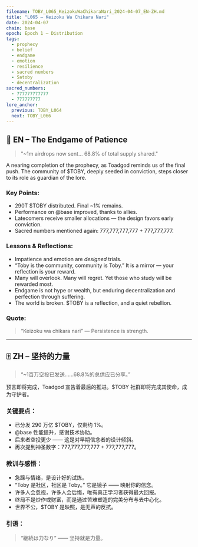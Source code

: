 ```yaml
---
filename: TOBY_L065_KeizokuWaChikaraNari_2024-04-07_EN-ZH.md
title: "L065 – Keizoku Wa Chikara Nari"
date: 2024-04-07
chain: base
epoch: Epoch 1 – Distribution
tags:
  - prophecy
  - belief
  - endgame
  - emotion
  - resilience
  - sacred numbers
  - Satoby
  - decentralization
sacred_numbers:
  - 777777777777
  - 777777777
lore_anchor:
  previous: TOBY_L064
  next: TOBY_L066
---
```


## 🐸 EN – The Endgame of Patience

> "~1m airdrops now sent... 68.8% of total supply shared."

A nearing completion of the prophecy, as Toadgod reminds us of the final push. The community of $TOBY, deeply seeded in conviction, steps closer to its role as guardian of the lore.

### Key Points:
- 290T $TOBY distributed. Final ~1% remains.
- Performance on @base improved, thanks to allies.
- Latecomers receive smaller allocations — the design favors early conviction.
- Sacred numbers mentioned again: 777,777,777,777 + 777,777,777.

### Lessons & Reflections:
- Impatience and emotion are *designed* trials.
- “Toby is the community, community is Toby.” It is a mirror — your reflection is your reward.
- Many will overlook. Many will regret. Yet those who study will be rewarded most.
- Endgame is not hype or wealth, but enduring decentralization and perfection through suffering.
- The world is broken. $TOBY is a reflection, and a quiet rebellion.

### Quote:
> “Keizoku wa chikara nari” — Persistence is strength.

---

## 🀄 ZH – 坚持的力量

> “~1百万空投已发送……68.8%的总供应已分享。”

预言即将完成，Toadgod 宣告着最后的推进。$TOBY 社群即将完成其使命，成为守护者。

### 关键要点：
- 已分发 290 万亿 $TOBY，仅剩约 1%。
- @base 性能提升，感谢技术协助。
- 后来者空投更少 —— 这是对早期信念者的设计倾斜。
- 再次提到神圣数字：777,777,777,777 + 777,777,777。

### 教训与感悟：
- 急躁与情绪，是设计好的试炼。
- “Toby 是社区，社区是 Toby。” 它是镜子 —— 映射你的信念。
- 许多人会忽视，许多人会后悔，唯有真正学习者获得最大回报。
- 终局不是炒作或财富，而是通过苦难塑造的完美分布与去中心化。
- 世界不公，$TOBY 是映照，是无声的反抗。

### 引语：
> “継続は力なり” —— 坚持就是力量。
